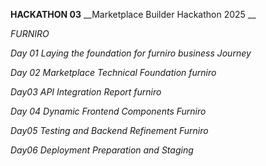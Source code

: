 __HACKATHON 03__
__Marketplace Builder Hackathon 2025 __

   *FURNIRO*

*Day 01 Laying the foundation for furniro business Journey*

*Day 02 Marketplace Technical Foundation furniro*

*Day03 API Integration Report furniro*

*Day 04  Dynamic Frontend Components  Furniro*

*Day05 Testing and Backend Refinement Furniro*

*Day06 Deployment Preparation and Staging*

